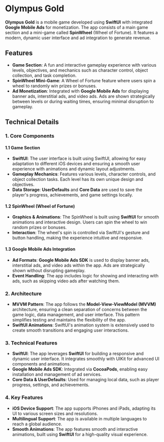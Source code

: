 # Olympus Gold

**Olympus Gold** is a mobile game developed using **SwiftUI** with integrated **Google Mobile Ads** for monetization. The app consists of a main game section and a mini-game called **SpinWheel** (Wheel of Fortune). It features a modern, dynamic user interface and ad integration to generate revenue.

## Features

- **Game Section**: A fun and interactive gameplay experience with various levels, objectives, and mechanics such as character control, object collection, and task completion.
- **SpinWheel Mini-Game**: A Wheel of Fortune feature where users spin a wheel to randomly win prizes or bonuses.
- **Ad Monetization**: Integrated with **Google Mobile Ads** for displaying banner ads, interstitial ads, and video ads. Ads are shown strategically between levels or during waiting times, ensuring minimal disruption to gameplay.

## Technical Details

### 1. **Core Components**

#### 1.1 **Game Section**
- **SwiftUI**: The user interface is built using SwiftUI, allowing for easy adaptation to different iOS devices and ensuring a smooth user experience with animations and dynamic layout adjustments.
- **Gameplay Mechanics**: Features various levels, character controls, and object collection tasks. Each level has its own unique design and objectives.
- **Data Storage**: **UserDefaults** and **Core Data** are used to save the player's progress, achievements, and game settings locally.

#### 1.2 **SpinWheel (Wheel of Fortune)**
- **Graphics & Animations**: The SpinWheel is built using **SwiftUI** for smooth animations and interactive design. Users can spin the wheel to win random prizes or bonuses.
- **Interaction**: The wheel's spin is controlled via SwiftUI's gesture and button handling, making the experience intuitive and responsive.

#### 1.3 **Google Mobile Ads Integration**
- **Ad Formats**: **Google Mobile Ads SDK** is used to display banner ads, interstitial ads, and video ads within the app. Ads are strategically shown without disrupting gameplay.
- **Event Handling**: The app includes logic for showing and interacting with ads, such as skipping video ads after watching them.

### 2. **Architecture**
- **MVVM Pattern**: The app follows the **Model-View-ViewModel (MVVM)** architecture, ensuring a clean separation of concerns between the game logic, data management, and user interface. This pattern simplifies testing and maintains the flexibility of the app.
- **SwiftUI Animations**: SwiftUI's animation system is extensively used to create smooth transitions and engaging user interactions.

### 3. **Technical Features**
- **SwiftUI**: The app leverages **SwiftUI** for building a responsive and dynamic user interface. It integrates smoothly with UIKit for advanced UI components and animations.
- **Google Mobile Ads SDK**: Integrated via **CocoaPods**, enabling easy installation and management of ad services.
- **Core Data & UserDefaults**: Used for managing local data, such as player progress, settings, and achievements.

### 4. **Key Features**
- **iOS Device Support**: The app supports iPhones and iPads, adapting its UI to various screen sizes and resolutions.
- **Multilingual Support**: The app is available in multiple languages to reach a global audience.
- **Smooth Animations**: The app features smooth and interactive animations, built using **SwiftUI** for a high-quality visual experience.
